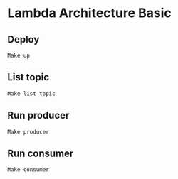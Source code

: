 # Lambda Architecture Basic

## Deploy

`Make up`

## List topic

`Make list-topic`

## Run producer

`Make producer`

## Run consumer

`Make consumer`
